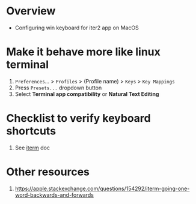 # Overview
- Configuring win keyboard for iter2 app on MacOS

# Make it behave more like linux terminal
1. `Preferences`... > `Profiles` > (Profile name) > `Keys` > `Key Mappings`
1. Press `Presets...` dropdown button
1. Select **Terminal app compatibility** or **Natural Text Editing**


# Checklist to verify keyboard shortcuts
1. See [iterm](./keymap.iterm.md) doc


# Other resources
1. https://apple.stackexchange.com/questions/154292/iterm-going-one-word-backwards-and-forwards
